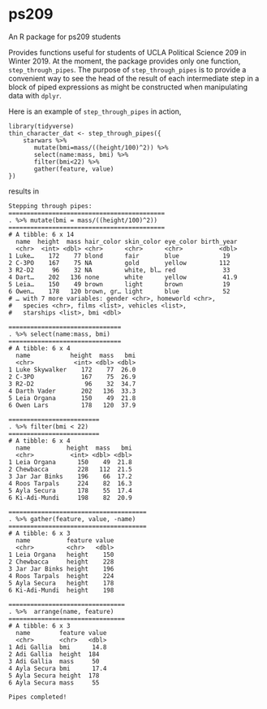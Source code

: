 # ps209
An R package for ps209 students

Provides functions useful for students of UCLA Political Science 209 in Winter 2019.  At the moment, the package 
provides only one function, `step_through_pipes`.  The purpose of `step_through_pipes` is to provide a convenient way to 
see the head of the result of each intermediate step in a block of piped expressions as might be constructed when manipulating 
data with `dplyr`.

Here is an example of `step_through_pipes` in action,

```{r}
library(tidyverse)
thin_character_dat <- step_through_pipes({
    starwars %>%
       mutate(bmi=mass/((height/100)^2)) %>%
       select(name:mass, bmi) %>%
       filter(bmi<22) %>%
       gather(feature, value)
})
```

results in 

```
Stepping through pipes:
===========================================
. %>% mutate(bmi = mass/((height/100)^2))
===========================================
# A tibble: 6 x 14
  name  height  mass hair_color skin_color eye_color birth_year
  <chr>  <int> <dbl> <chr>      <chr>      <chr>          <dbl>
1 Luke…    172    77 blond      fair       blue            19  
2 C-3PO    167    75 NA         gold       yellow         112  
3 R2-D2     96    32 NA         white, bl… red             33  
4 Dart…    202   136 none       white      yellow          41.9
5 Leia…    150    49 brown      light      brown           19  
6 Owen…    178   120 brown, gr… light      blue            52  
# … with 7 more variables: gender <chr>, homeworld <chr>,
#   species <chr>, films <list>, vehicles <list>,
#   starships <list>, bmi <dbl>

===============================
. %>% select(name:mass, bmi)
===============================
# A tibble: 6 x 4
  name           height  mass   bmi
  <chr>           <int> <dbl> <dbl>
1 Luke Skywalker    172    77  26.0
2 C-3PO             167    75  26.9
3 R2-D2              96    32  34.7
4 Darth Vader       202   136  33.3
5 Leia Organa       150    49  21.8
6 Owen Lars         178   120  37.9

=========================
. %>% filter(bmi < 22)
=========================
# A tibble: 6 x 4
  name          height  mass   bmi
  <chr>          <int> <dbl> <dbl>
1 Leia Organa      150    49  21.8
2 Chewbacca        228   112  21.5
3 Jar Jar Binks    196    66  17.2
4 Roos Tarpals     224    82  16.3
5 Ayla Secura      178    55  17.4
6 Ki-Adi-Mundi     198    82  20.9

======================================
. %>% gather(feature, value, -name)
======================================
# A tibble: 6 x 3
  name          feature value
  <chr>         <chr>   <dbl>
1 Leia Organa   height    150
2 Chewbacca     height    228
3 Jar Jar Binks height    196
4 Roos Tarpals  height    224
5 Ayla Secura   height    178
6 Ki-Adi-Mundi  height    198

================================
. %>%  arrange(name, feature)
================================
# A tibble: 6 x 3
  name        feature value
  <chr>       <chr>   <dbl>
1 Adi Gallia  bmi      14.8
2 Adi Gallia  height  184  
3 Adi Gallia  mass     50  
4 Ayla Secura bmi      17.4
5 Ayla Secura height  178  
6 Ayla Secura mass     55  

Pipes completed!
```
